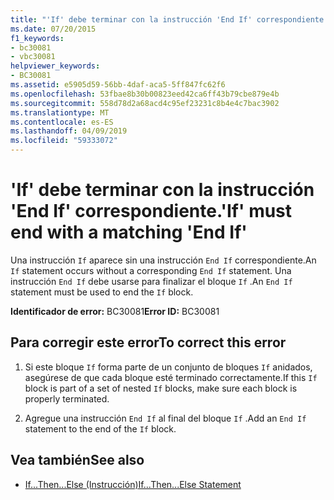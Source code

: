 ```yaml
---
title: "'If' debe terminar con la instrucción 'End If' correspondiente."
ms.date: 07/20/2015
f1_keywords:
- bc30081
- vbc30081
helpviewer_keywords:
- BC30081
ms.assetid: e5905d59-56bb-4daf-aca5-5ff847fc62f6
ms.openlocfilehash: 53fbae8b30b00823eed42ca6ff43b79cbe879e4b
ms.sourcegitcommit: 558d78d2a68acd4c95ef23231c8b4e4c7bac3902
ms.translationtype: MT
ms.contentlocale: es-ES
ms.lasthandoff: 04/09/2019
ms.locfileid: "59333072"
---
```

# <a name="if-must-end-with-a-matching-end-if"></a><span data-ttu-id="45f7d-102">'If' debe terminar con la instrucción 'End If' correspondiente.</span><span class="sxs-lookup"><span data-stu-id="45f7d-102">'If' must end with a matching 'End If'</span></span>
<span data-ttu-id="45f7d-103">Una instrucción `If` aparece sin una instrucción `End If` correspondiente.</span><span class="sxs-lookup"><span data-stu-id="45f7d-103">An `If` statement occurs without a corresponding `End If` statement.</span></span> <span data-ttu-id="45f7d-104">Una instrucción `End If` debe usarse para finalizar el bloque `If` .</span><span class="sxs-lookup"><span data-stu-id="45f7d-104">An `End If` statement must be used to end the `If` block.</span></span>  
  
 <span data-ttu-id="45f7d-105">**Identificador de error:** BC30081</span><span class="sxs-lookup"><span data-stu-id="45f7d-105">**Error ID:** BC30081</span></span>  
  
## <a name="to-correct-this-error"></a><span data-ttu-id="45f7d-106">Para corregir este error</span><span class="sxs-lookup"><span data-stu-id="45f7d-106">To correct this error</span></span>  
  
1. <span data-ttu-id="45f7d-107">Si este bloque `If` forma parte de un conjunto de bloques `If` anidados, asegúrese de que cada bloque esté terminado correctamente.</span><span class="sxs-lookup"><span data-stu-id="45f7d-107">If this `If` block is part of a set of nested `If` blocks, make sure each block is properly terminated.</span></span>  
  
2. <span data-ttu-id="45f7d-108">Agregue una instrucción `End If` al final del bloque `If` .</span><span class="sxs-lookup"><span data-stu-id="45f7d-108">Add an `End If` statement to the end of the `If` block.</span></span>  
  
## <a name="see-also"></a><span data-ttu-id="45f7d-109">Vea también</span><span class="sxs-lookup"><span data-stu-id="45f7d-109">See also</span></span>

- [<span data-ttu-id="45f7d-110">If...Then...Else (Instrucción)</span><span class="sxs-lookup"><span data-stu-id="45f7d-110">If...Then...Else Statement</span></span>](../../visual-basic/language-reference/statements/if-then-else-statement.md)
